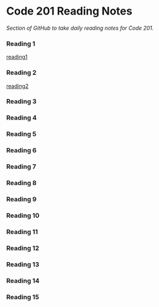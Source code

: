 # Code 201 Reading Notes

*Section of GitHub to take daily reading notes for Code 201.*

### Reading 1
  [reading1](class-01.md)
  

### Reading 2
  [reading2](class-02.md)

### Reading 3

### Reading 4

### Reading 5

### Reading 6

### Reading 7

### Reading 8

### Reading 9

### Reading 10

### Reading 11

### Reading 12

### Reading 13

### Reading 14

### Reading 15
